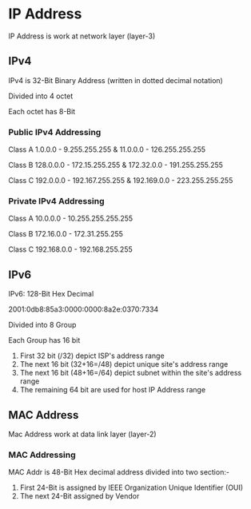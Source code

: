 # IP Address

IP Address is work at network layer (layer-3)

## IPv4

IPv4 is 32-Bit Binary Address (written in dotted decimal notation)

Divided into 4 octet

Each octet has 8-Bit

### Public IPv4 Addressing

Class A 1.0.0.0 - 9.255.255.255 & 11.0.0.0 - 126.255.255.255

Class B 128.0.0.0 - 172.15.255.255 & 172.32.0.0 - 191.255.255.255

Class C 192.0.0.0 - 192.167.255.255 & 192.169.0.0 - 223.255.255.255

### Private IPv4 Addressing

Class A 10.0.0.0 - 10.255.255.255.255

Class B 172.16.0.0 - 172.31.255.255

Class C 192.168.0.0 - 192.168.255.255

## IPv6

IPv6: 128-Bit Hex Decimal

2001:0db8:85a3:0000:0000:8a2e:0370:7334

Divided into 8 Group

Each Group has 16 bit

1. First 32 bit (/32) depict ISP's address range
2. The next 16 bit (32+16=/48) depict unique site's address range
3. The next 16 bit (48+16=/64) depict subnet within the site's address range
4. The remaining 64 bit are used for host IP Address range

## MAC Address

Mac Address work at data link layer (layer-2)

### MAC Addressing

MAC Addr is 48-Bit Hex decimal address divided into two section:-

1. First 24-Bit is assigned by IEEE Organization Unique Identifier (OUI)
2. The next 24-Bit assigned by Vendor
